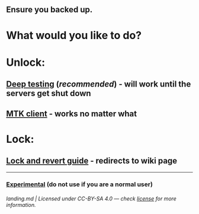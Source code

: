 ## Ensure you backed up.
# What would you like to do?

# Unlock:
## [Deep testing](/md/deep-testing.guide.md) (*recommended*) - will work until the servers get shut down
## [MTK client](/md/mtk.guide.md) - works no matter what

# Lock:
## [Lock and revert guide](https://github.com/driedpampas/realme-8-megaguide/wiki/Reverting) - redirects to wiki page

* * *

### [Experimental](/md/experimental.md) (do not use if you are a normal user)

###### landing.md | Licensed under CC-BY-SA 4.0 — check [license](/LICENSE) for more information.
